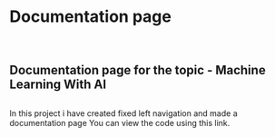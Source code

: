 <h1>Documentation page</h1>
<br>
<h2>Documentation page for the topic - Machine Learning With AI<h2></h2>
In this project i have created fixed left navigation and made a documentation page
You can view the code using this link.
